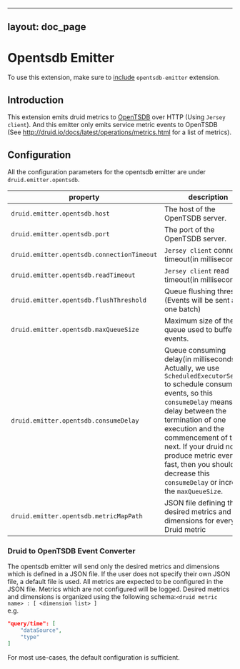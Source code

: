 <!--
  ~ Licensed to the Apache Software Foundation (ASF) under one
  ~ or more contributor license agreements.  See the NOTICE file
  ~ distributed with this work for additional information
  ~ regarding copyright ownership.  The ASF licenses this file
  ~ to you under the Apache License, Version 2.0 (the
  ~ "License"); you may not use this file except in compliance
  ~ with the License.  You may obtain a copy of the License at
  ~
  ~   http://www.apache.org/licenses/LICENSE-2.0
  ~
  ~ Unless required by applicable law or agreed to in writing,
  ~ software distributed under the License is distributed on an
  ~ "AS IS" BASIS, WITHOUT WARRANTIES OR CONDITIONS OF ANY
  ~ KIND, either express or implied.  See the License for the
  ~ specific language governing permissions and limitations
  ~ under the License.
  -->

---
layout: doc_page
---

# Opentsdb Emitter

To use this extension, make sure to [include](../../operations/including-extensions.html) `opentsdb-emitter` extension.

## Introduction

This extension emits druid metrics to [OpenTSDB](https://github.com/OpenTSDB/opentsdb) over HTTP (Using `Jersey client`). And this emitter only emits service metric events to OpenTSDB (See http://druid.io/docs/latest/operations/metrics.html for a list of metrics).

## Configuration

All the configuration parameters for the opentsdb emitter are under `druid.emitter.opentsdb`.

|property|description|required?|default|
|--------|-----------|---------|-------|
|`druid.emitter.opentsdb.host`|The host of the OpenTSDB server.|yes|none|
|`druid.emitter.opentsdb.port`|The port of the OpenTSDB server.|yes|none|
|`druid.emitter.opentsdb.connectionTimeout`|`Jersey client` connection timeout(in milliseconds).|no|2000|
|`druid.emitter.opentsdb.readTimeout`|`Jersey client` read timeout(in milliseconds).|no|2000|
|`druid.emitter.opentsdb.flushThreshold`|Queue flushing threshold.(Events will be sent as one batch)|no|100|
|`druid.emitter.opentsdb.maxQueueSize`|Maximum size of the queue used to buffer events.|no|1000|
|`druid.emitter.opentsdb.consumeDelay`|Queue consuming delay(in milliseconds). Actually, we use `ScheduledExecutorService` to schedule consuming events, so this `consumeDelay` means the delay between the termination of one execution and the commencement of the next. If your druid nodes produce metric events fast, then you should decrease this `consumeDelay` or increase the `maxQueueSize`.|no|10000|
|`druid.emitter.opentsdb.metricMapPath`|JSON file defining the desired metrics and dimensions for every Druid metric|no|./src/main/resources/defaultMetrics.json|

### Druid to OpenTSDB Event Converter

The opentsdb emitter will send only the desired metrics and dimensions which is defined in a JSON file.
If the user does not specify their own JSON file, a default file is used.  All metrics are expected to be configured in the JSON file. Metrics which are not configured will be logged.
Desired metrics and dimensions is organized using the following schema:`<druid metric name> : [ <dimension list> ]`<br />
e.g.

```json
"query/time": [
    "dataSource",
    "type"
]
```
 
For most use-cases, the default configuration is sufficient.
